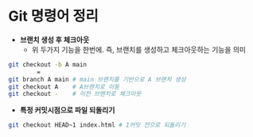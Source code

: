# Git 명령어 정리

- **브랜치 생성 후 체크아웃**
   - 위 두가지 기능을 한번에. 즉, 브랜치를 생성하고 체크아웃하는 기능을 의미 
```bash
git checkout -b A main
        =
git branch A main # main 브랜치를 기반으로 A 브랜치 생성
git checkout A    # A브랜치로 이동
git checkout -    # 이전 브랜치로 체크아웃
```
    
- **특정 커밋시점으로 파일 되돌리기**
 ```bash
git checkout HEAD~1 index.html # 1커밋 전으로 되돌리기
 ```


